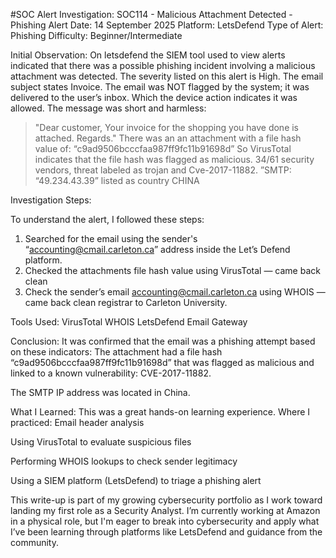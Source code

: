 #SOC Alert Investigation:  SOC114 - Malicious Attachment Detected - Phishing Alert
Date: 14 September 2025
Platform: LetsDefend
Type of Alert: Phishing
Difficulty: Beginner/Intermediate

Initial Observation:
On letsdefend the SIEM tool used to view alerts indicated that there was a possible phishing incident involving a malicious attachment was detected. The severity listed on this alert is High. The email subject states Invoice. The email was NOT flagged by the system; it was delivered to the user’s inbox.  Which the device action indicates it was allowed.
The message was short and harmless:
> "Dear customer, Your invoice for the shopping you have done is attached. Regards."
There was an an attachment with a file hash value of: 
 >“c9ad9506bcccfaa987ff9fc11b91698d”
So VirusTotal indicates that the file hash was flagged as malicious. 34/61 security vendors, threat labeled as trojan and  Cve-2017-11882. 
>”SMTP: “49.234.43.39” listed as country CHINA

 Investigation Steps:

To understand the alert, I followed these steps:

1. Searched for the email using the sender's “accounting@cmail.carleton.ca” address inside the Let’s Defend platform.
2. Checked the attachments file hash value using VirusTotal — came back clean
3. Check the sender’s email accounting@cmail.carleton.ca using WHOIS — came back clean registrar to Carleton University.

Tools Used:
VirusTotal
WHOIS
LetsDefend Email Gateway

Conclusion:
It was confirmed that the email  was a phishing attempt based on these indicators:
The attachment had a file hash “c9ad9506bcccfaa987ff9fc11b91698d” that was flagged as malicious and linked to a known vulnerability: CVE-2017-11882.


The SMTP IP address was located in China.


What I Learned:
This was a great hands-on learning experience. Where I practiced:
Email header analysis


Using VirusTotal to evaluate suspicious files


Performing WHOIS lookups to check sender legitimacy


Using a SIEM platform (LetsDefend) to triage a phishing alert


This write-up is part of my growing cybersecurity portfolio as I work toward landing my first role as a Security Analyst. I’m currently working at Amazon in a physical role, but I'm eager to break into cybersecurity and apply what I’ve been learning through platforms like LetsDefend and guidance from the community.
